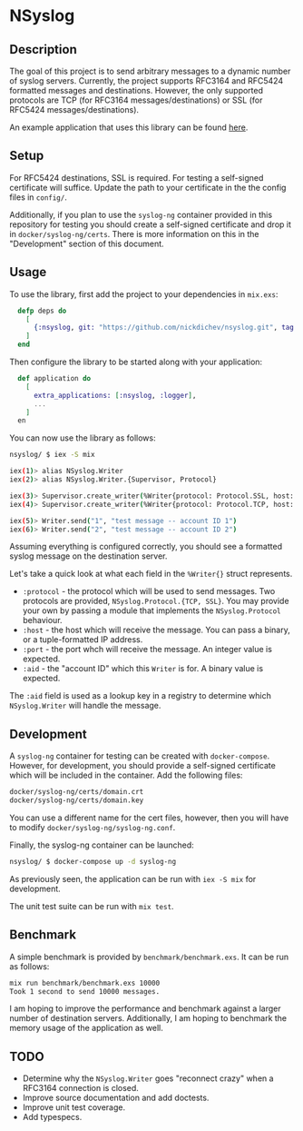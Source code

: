 # NSyslog

## Description

The goal of this project is to send arbitrary messages to a dynamic number of syslog servers. Currently, the project supports RFC3164 and RFC5424 formatted messages and destinations. However, the only supported protocols are TCP (for RFC3164 messages/destinations) or SSL (for RFC5424 messages/destinations).

An example application that uses this library can be found [here](https://github.com/nickdichev/kafka_syslog).

## Setup

For RFC5424 destinations, SSL is required. For testing a self-signed certificate will suffice. Update the path to your certificate in the the config files in `config/`.

Additionally, if you plan to use the `syslog-ng` container provided in this repository for testing you should create a self-signed certificate and drop it in `docker/syslog-ng/certs`. There is more information on this in the "Development" section of this document.

## Usage

To use the library, first add the project to your dependencies in `mix.exs`:

```elixir
  defp deps do
    [
      {:nsyslog, git: "https://github.com/nickdichev/nsyslog.git", tag: "0.2.0"}
    ]
  end
```

Then configure the library to be started along with your application:

```elixir
  def application do
    [
      extra_applications: [:nsyslog, :logger],
      ...
    ]
  en
```

You can now use the library as follows:

```bash
nsyslog/ $ iex -S mix

iex(1)> alias NSyslog.Writer
iex(2)> alias NSyslog.Writer.{Supervisor, Protocol}

iex(3)> Supervisor.create_writer(%Writer{protocol: Protocol.SSL, host: "localhost", port: 6514, aid: "1"})
iex(4)> Supervisor.create_writer(%Writer{protocol: Protocol.TCP, host: {10,3,123,11}, port: 514, aid: "2"})

iex(5)> Writer.send("1", "test message -- account ID 1")
iex(6)> Writer.send("2", "test message -- account ID 2")
```

Assuming everything is configured correctly, you should see a formatted syslog message on the destination server.

Let's take a quick look at what each field in the `%Writer{}` struct represents.

* `:protocol` - the protocol which will be used to send messages. Two protocols are provided, `NSyslog.Protocol.{TCP, SSL}`. You may provide your own by passing a module that implements the `NSyslog.Protocol` behaviour.
* `:host` - the host which will receive the message. You can pass a binary, or a tuple-formatted IP address.
* `:port` - the port whch will receive the message. An integer value is expected.
* `:aid` - the "account ID" which this `Writer` is for. A binary value is expected.

The `:aid` field is used as a lookup key in a registry to determine which `NSyslog.Writer` will handle the message.

## Development

A `syslog-ng` container for testing can be created with `docker-compose`. However, for development, you should provide a self-signed certificate which will be included in the container. Add the following files:

```bash
docker/syslog-ng/certs/domain.crt
docker/syslog-ng/certs/domain.key
```

You can use a different name for the cert files, however, then you will have to modify `docker/syslog-ng/syslog-ng.conf`.

Finally, the syslog-ng container can be launched:

```bash
nsyslog/ $ docker-compose up -d syslog-ng
```

As previously seen, the application can be run with `iex -S mix` for development. 

The unit test suite can be run with `mix test`.

## Benchmark

A simple benchmark is provided by `benchmark/benchmark.exs`. It can be run as follows:

```bash
mix run benchmark/benchmark.exs 10000
Took 1 second to send 10000 messages.
```

I am hoping to improve the performance and benchmark against a larger number of destination servers. Additionally, I am hoping to benchmark the memory usage of the application as well.

## TODO

* Determine why the `NSyslog.Writer` goes "reconnect crazy" when a RFC3164 connection is closed.
* Improve source documentation and add doctests.
* Improve unit test coverage.
* Add typespecs.
